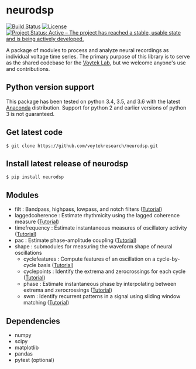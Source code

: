 # neurodsp

[![Build Status](https://travis-ci.org/voytekresearch/neurodsp.svg)](https://travis-ci.org/voytekresearch/neurodsp)
[![License](http://img.shields.io/badge/license-MIT-brightgreen.svg?style=flat)](LICENSE.md)
[![Project Status: Active – The project has reached a stable, usable state and is being actively developed.](http://www.repostatus.org/badges/latest/active.svg)](http://www.repostatus.org/#active)

A package of modules to process and analyze neural recordings as individual voltage time series. The primary purpose of this library is to serve as the shared codebase for the [Voytek Lab](http://voyteklab.com/), but we welcome anyone's use and contributions.

## Python version support
This package has been tested on python 3.4, 3.5, and 3.6 with the latest [Anaconda](https://www.continuum.io/downloads) distribution. Support for python 2 and earlier versions of python 3 is not guaranteed.

## Get latest code

`$ git clone https://github.com/voytekresearch/neurodsp.git`

## Install latest release of neurodsp

`$ pip install neurodsp`

## Modules

- filt : Bandpass, highpass, lowpass, and notch filters ([Tutorial](https://github.com/voytekresearch/neurodsp/blob/master/tutorials/Filtering.ipynb))
- laggedcoherence : Estimate rhythmicity using the lagged coherence measure ([Tutorial](https://github.com/voytekresearch/neurodsp/blob/master/tutorials/Lagged%20coherence.ipynb))
- timefrequency : Estimate instantaneous measures of oscillatory activity ([Tutorial](https://github.com/voytekresearch/neurodsp/blob/master/tutorials/Instantaneous%20measures%20of%20phase%20amplitude%20and%20frequency.ipynb)) 
- pac : Estimate phase-amplitude coupling ([Tutorial](https://github.com/voytekresearch/neurodsp/blob/master/tutorials/Phase%20amplitude%20coupling.ipynb)) 
- shape : submodules for measuring the waveform shape of neural oscillations
	- cyclefeatures : Compute features of an oscillation on a cycle-by-cycle basis ([Tutorial](https://github.com/voytekresearch/neurodsp/blob/master/tutorials/Cycle-by-cycle%20features%20of%20oscillatory%20waveforms.ipynb)) 
	- cyclepoints : Identify the extrema and zerocrossings for each cycle ([Tutorial](https://github.com/voytekresearch/neurodsp/blob/master/tutorials/Extrema%20and%20zerocross%20finding.ipynb)) 
	- phase : Estimate instantaneous phase by interpolating between extrema and zerocrossings ([Tutorial](https://github.com/voytekresearch/neurodsp/blob/master/tutorials/Phase%20estimation%20by%20extrema%20interpolation.ipynb)) 
	- swm : Identify recurrent patterns in a signal using sliding window matching ([Tutorial](https://github.com/voytekresearch/neurodsp/blob/master/tutorials/Sliding%20Window%20Matching.ipynb)) 

## Dependencies

- numpy
- scipy
- matplotlib
- pandas
- pytest (optional)

